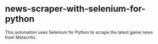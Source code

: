 # news-scraper-with-selenium-for-python
This automation uses Selenium for Python to scrape the latest game news from Metacritic.
